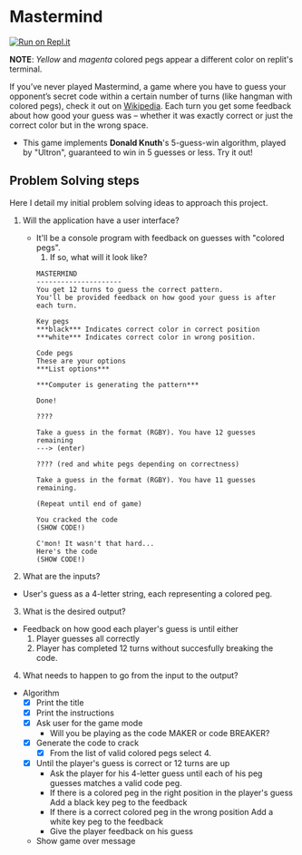 # Mastermind

[![Run on Repl.it](https://repl.it/badge/github/aaron-contreras/mastermind)](https://repl.it/github/aaron-contreras/mastermind)

**NOTE**: _Yellow_ and _magenta_ colored pegs appear a different color on replit's terminal.

If you’ve never played Mastermind, a game where you have to guess your opponent’s secret code within a certain number of turns (like hangman with colored pegs), check it out on [Wikipedia](https://en.wikipedia.org/wiki/Mastermind_(board_game)). Each turn you get some feedback about how good your guess was – whether it was exactly correct or just the correct color but in the wrong space.

- This game implements **Donald Knuth**'s 5-guess-win algorithm, played by "Ultron", guaranteed to win in 5 guesses or less. Try it out!

## Problem Solving steps

Here I detail my initial problem solving ideas to approach this project.

1. Will the application have a user interface?
    - It'll be a console program with feedback on guesses with "colored pegs".
      1. If so, what will it look like?
      ```     
      MASTERMIND
      ---------------------
      You get 12 turns to guess the correct pattern.
      You'll be provided feedback on how good your guess is after each turn.

      Key pegs
      ***black*** Indicates correct color in correct position
      ***white*** Indicates correct color in wrong position.
      
      Code pegs
      These are your options
      ***List options***

      ***Computer is generating the pattern***

      Done!

      ????

      Take a guess in the format (RGBY). You have 12 guesses remaining
      ---> (enter)

      ???? (red and white pegs depending on correctness)

      Take a guess in the format (RGBY). You have 11 guesses remaining.

      (Repeat until end of game)

      You cracked the code
      (SHOW CODE!)

      C'mon! It wasn't that hard...
      Here's the code
      (SHOW CODE!)
      ```

2. What are the inputs?
  - User's guess as a 4-letter string, each representing a colored peg.
3. What is the desired output?
  - Feedback on how good each player's guess is until either
    1. Player guesses all correctly
    2. Player has completed 12 turns without succesfully breaking the code.
4. What needs to happen to go from the input to the output?
  - Algorithm
    - [x] Print the title
    - [x] Print the instructions
    - [x] Ask user for the game mode
      - Will you be playing as the code MAKER or code BREAKER?
    - [x] Generate the code to crack
      - [x] From the list of valid colored pegs select 4.
    - [x] Until the player's guess is correct or 12 turns are up
      - Ask the player for his 4-letter guess until each of his peg guesses matches a valid code peg.
      * If there is a colored peg in the right position in the player's guess
        Add a black key peg to the feedback
      * If there is a correct colored peg in the wrong position
        Add a white key peg to the feedback
      - Give the player feedback on his guess
    - Show game over message

